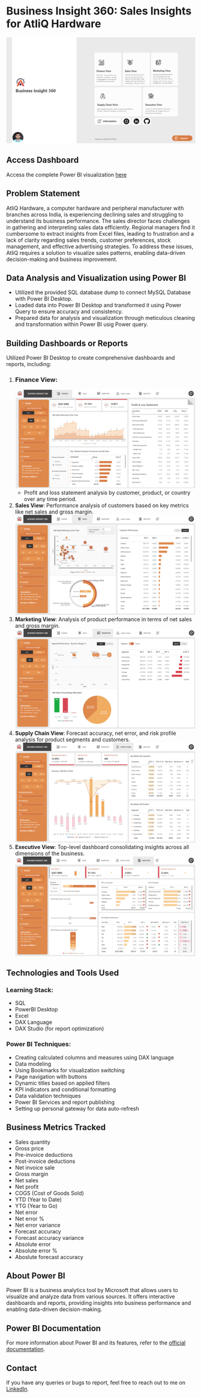 # Business Insight 360: Sales Insights for AtliQ Hardware

![Power BI Visualization](1.png)

## Access Dashboard

Access the complete Power BI visualization [here](https://app.powerbi.com/view?r=eyJrIjoiNGE3ZjZkNjItNTFhOC00OGUzLTgwN2UtZjExYmVmMGZkYzhiIiwidCI6ImM2ZTU0OWIzLTVmNDUtNDAzMi1hYWU5LWQ0MjQ0ZGM1YjJjNCJ9&pageName=ReportSection9275feb00c2e013d8906)

## Problem Statement

AtliQ Hardware, a computer hardware and peripheral manufacturer with branches across India, is experiencing declining sales and struggling to understand its business performance. The sales director faces challenges in gathering and interpreting sales data efficiently. Regional managers find it cumbersome to extract insights from Excel files, leading to frustration and a lack of clarity regarding sales trends, customer preferences, stock management, and effective advertising strategies. To address these issues, AtliQ requires a solution to visualize sales patterns, enabling data-driven decision-making and business improvement.

## Data Analysis and Visualization using Power BI

- Utilized the provided SQL database dump to connect MySQL Database with Power BI Desktop.
- Loaded data into Power BI Desktop and transformed it using Power Query to ensure accuracy and consistency.
- Prepared data for analysis and visualization through meticulous cleaning and transformation within Power BI usig Power query.


## Building Dashboards or Reports

Utilized Power BI Desktop to create comprehensive dashboards and reports, including:

1. ### Finance View: 
   ![finance](finance.png)
   - Profit and loss statement analysis by customer, product, or country over any time period.
3. **Sales View**: Performance analysis of customers based on key metrics like net sales and gross margin.
   ![sales](sales.png)
4. **Marketing View**: Analysis of product performance in terms of net sales and gross margin.
   ![marketing](marketing.png)
5. **Supply Chain View**: Forecast accuracy, net error, and risk profile analysis for product segments and customers.
   ![supply_chain](supply_chain.png)
6. **Executive View**: Top-level dashboard consolidating insights across all dimensions of the business.
    ![executive](executive.png)

## Technologies and Tools Used

### Learning Stack:

- SQL
- PowerBI Desktop
- Excel
- DAX Language
- DAX Studio (for report optimization)


### Power BI Techniques:

- Creating calculated columns and measures using DAX language
- Data modeling
- Using Bookmarks for visualization switching
- Page navigation with buttons
- Dynamic titles based on applied filters
- KPI indicators and conditional formatting
- Data validation techniques
- Power BI Services and report publishing
- Setting up personal gateway for data auto-refresh

## Business Metrics Tracked

- Sales quantity
- Gross price
- Pre-invoice deductions
- Post-invoice deductions
- Net invoice sale
- Gross margin
- Net sales
- Net profit
- COGS (Cost of Goods Sold)
- YTD (Year to Date)
- YTG (Year to Go)
- Net error 
- Net error %
- Net error variance
- Forecast accuracy
- Forecast accuracy variance
- Absolute error
- Absolute error %
- Aboslute forecast accuracy

## About Power BI

Power BI is a business analytics tool by Microsoft that allows users to visualize and analyze data from various sources. It offers interactive dashboards and reports, providing insights into business performance and enabling data-driven decision-making.

## Power BI Documentation

For more information about Power BI and its features, refer to the [official documentation](https://docs.microsoft.com/en-us/power-bi/).

## Contact

If you have any queries or bugs to report, feel free to reach out to me on [LinkedIn](https://www.linkedin.com/in/pratheekpshenoy/).
